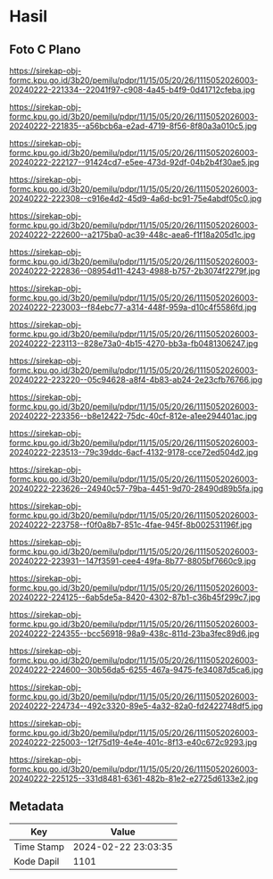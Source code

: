 # Hasil

## Foto C Plano

https://sirekap-obj-formc.kpu.go.id/3b20/pemilu/pdpr/11/15/05/20/26/1115052026003-20240222-221334--22041f97-c908-4a45-b4f9-0d41712cfeba.jpg

https://sirekap-obj-formc.kpu.go.id/3b20/pemilu/pdpr/11/15/05/20/26/1115052026003-20240222-221835--a56bcb6a-e2ad-4719-8f56-8f80a3a010c5.jpg

https://sirekap-obj-formc.kpu.go.id/3b20/pemilu/pdpr/11/15/05/20/26/1115052026003-20240222-222127--91424cd7-e5ee-473d-92df-04b2b4f30ae5.jpg

https://sirekap-obj-formc.kpu.go.id/3b20/pemilu/pdpr/11/15/05/20/26/1115052026003-20240222-222308--c916e4d2-45d9-4a6d-bc91-75e4abdf05c0.jpg

https://sirekap-obj-formc.kpu.go.id/3b20/pemilu/pdpr/11/15/05/20/26/1115052026003-20240222-222600--a2175ba0-ac39-448c-aea6-f1f18a205d1c.jpg

https://sirekap-obj-formc.kpu.go.id/3b20/pemilu/pdpr/11/15/05/20/26/1115052026003-20240222-222836--08954d11-4243-4988-b757-2b3074f2279f.jpg

https://sirekap-obj-formc.kpu.go.id/3b20/pemilu/pdpr/11/15/05/20/26/1115052026003-20240222-223003--f84ebc77-a314-448f-959a-d10c4f5586fd.jpg

https://sirekap-obj-formc.kpu.go.id/3b20/pemilu/pdpr/11/15/05/20/26/1115052026003-20240222-223113--828e73a0-4b15-4270-bb3a-fb0481306247.jpg

https://sirekap-obj-formc.kpu.go.id/3b20/pemilu/pdpr/11/15/05/20/26/1115052026003-20240222-223220--05c94628-a8f4-4b83-ab24-2e23cfb76766.jpg

https://sirekap-obj-formc.kpu.go.id/3b20/pemilu/pdpr/11/15/05/20/26/1115052026003-20240222-223356--b8e12422-75dc-40cf-812e-a1ee294401ac.jpg

https://sirekap-obj-formc.kpu.go.id/3b20/pemilu/pdpr/11/15/05/20/26/1115052026003-20240222-223513--79c39ddc-6acf-4132-9178-cce72ed504d2.jpg

https://sirekap-obj-formc.kpu.go.id/3b20/pemilu/pdpr/11/15/05/20/26/1115052026003-20240222-223626--24940c57-79ba-4451-9d70-28490d89b5fa.jpg

https://sirekap-obj-formc.kpu.go.id/3b20/pemilu/pdpr/11/15/05/20/26/1115052026003-20240222-223758--f0f0a8b7-851c-4fae-945f-8b002531196f.jpg

https://sirekap-obj-formc.kpu.go.id/3b20/pemilu/pdpr/11/15/05/20/26/1115052026003-20240222-223931--147f3591-cee4-49fa-8b77-8805bf7660c9.jpg

https://sirekap-obj-formc.kpu.go.id/3b20/pemilu/pdpr/11/15/05/20/26/1115052026003-20240222-224125--6ab5de5a-8420-4302-87b1-c36b45f299c7.jpg

https://sirekap-obj-formc.kpu.go.id/3b20/pemilu/pdpr/11/15/05/20/26/1115052026003-20240222-224355--bcc56918-98a9-438c-811d-23ba3fec89d6.jpg

https://sirekap-obj-formc.kpu.go.id/3b20/pemilu/pdpr/11/15/05/20/26/1115052026003-20240222-224600--30b56da5-6255-467a-9475-fe34087d5ca6.jpg

https://sirekap-obj-formc.kpu.go.id/3b20/pemilu/pdpr/11/15/05/20/26/1115052026003-20240222-224734--492c3320-89e5-4a32-82a0-fd2422748df5.jpg

https://sirekap-obj-formc.kpu.go.id/3b20/pemilu/pdpr/11/15/05/20/26/1115052026003-20240222-225003--12f75d19-4e4e-401c-8f13-e40c672c9293.jpg

https://sirekap-obj-formc.kpu.go.id/3b20/pemilu/pdpr/11/15/05/20/26/1115052026003-20240222-225125--331d8481-6361-482b-81e2-e2725d6133e2.jpg


## Metadata

| Key        | Value               |
| ---------- | ------------------- |
| Time Stamp | 2024-02-22 23:03:35 |
| Kode Dapil | 1101                |



